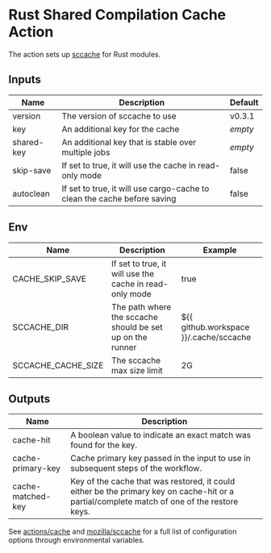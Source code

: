 # Rust Shared Compilation Cache Action

The action sets up [sccache](https://github.com/mozilla/sccache) for Rust modules.

## Inputs

| Name | Description | Default |
| --- | --- | --- |
| version | The version of sccache to use | v0.3.1 |
| key | An additional key for the cache | *empty* |
| shared-key | An additional key that is stable over multiple jobs | *empty* |
| skip-save | If set to true, it will use the cache in read-only mode | false |
| autoclean | If set to true, it will use cargo-cache to clean the cache before saving | false |

## Env

| Name | Description | Example |
| --- | --- | --- |
| CACHE_SKIP_SAVE | If set to true, it will use the cache in read-only mode | true |
| SCCACHE_DIR | The path where the sccache should be set up on the runner | ${{ github.workspace }}/.cache/sccache |
| SCCACHE_CACHE_SIZE | The sccache max size limit | 2G |

## Outputs

| Name | Description |
| --- | --- |
| cache-hit | A boolean value to indicate an exact match was found for the key. |
| cache-primary-key | Cache primary key passed in the input to use in subsequent steps of the workflow. |
| cache-matched-key | Key of the cache that was restored, it could either be the primary key on cache-hit or a partial/complete match of one of the restore keys. |

See [actions/cache](https://github.com/actions/cache/blob/64daede5552c68991cba51f3bc0ac2bc26945a11/README.md#environment-variables) and [mozilla/sccache](https://github.com/mozilla/sccache) for a full list of configuration options through environmental variables.
